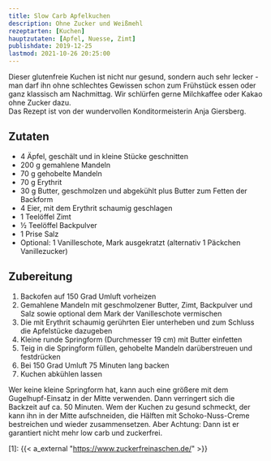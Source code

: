 ```yaml
---
title: Slow Carb Apfelkuchen
description: Ohne Zucker und Weißmehl
rezeptarten: [Kuchen]
hauptzutaten: [Apfel, Nuesse, Zimt]
publishdate: 2019-12-25
lastmod: 2021-10-26 20:25:00
---
```


Dieser glutenfreie Kuchen ist nicht nur gesund, sondern auch sehr lecker - man darf ihn ohne schlechtes Gewissen schon zum Frühstück essen oder ganz klassisch am  Nachmittag. Wir schlürfen gerne Milchkaffee oder Kakao ohne Zucker dazu.     
Das Rezept ist von der wundervollen Konditormeisterin Anja Giersberg.

## Zutaten

- 4 Äpfel, geschält und in kleine Stücke geschnitten
- 200 g gemahlene Mandeln
- 70 g gehobelte Mandeln
- 70 g Erythrit
- 30 g Butter, geschmolzen und abgekühlt plus Butter zum Fetten der Backform
- 4 Eier, mit dem Erythrit schaumig geschlagen
- 1 Teelöffel Zimt
- ½ Teelöffel Backpulver
- 1 Prise Salz
- Optional: 1 Vanilleschote, Mark ausgekratzt (alternativ 1 Päckchen Vanillezucker)


## Zubereitung

1. Backofen auf 150 Grad Umluft vorheizen
2. Gemahlene Mandeln mit geschmolzener Butter, Zimt, Backpulver und Salz sowie optional dem Mark der Vanilleschote vermischen
3. Die mit Erythrit schaumig gerührten Eier unterheben und zum Schluss die Apfelstücke dazugeben
4. Kleine runde Springform (Durchmesser 19 cm) mit Butter einfetten
5. Teig in die Springform füllen, gehobelte Mandeln darüberstreuen und festdrücken
6. Bei 150 Grad Umluft 75 Minuten lang backen
7. Kuchen abkühlen lassen

Wer keine kleine Springform hat, kann auch eine größere mit dem Gugelhupf-Einsatz in der Mitte verwenden. Dann verringert sich die Backzeit auf ca. 50 Minuten. Wem der Kuchen zu gesund schmeckt, der kann ihn in der Mitte aufschneiden, die Hälften mit Schoko-Nuss-Creme bestreichen und wieder zusammensetzen. Aber Achtung: Dann ist er garantiert nicht mehr low carb und zuckerfrei.

[1]: {{< a_external "https://www.zuckerfreinaschen.de/" >}}
